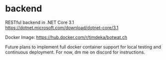 # backend
RESTful backend in .NET Core 3.1
https://dotnet.microsoft.com/download/dotnet-core/3.1

Docker Image: https://hub.docker.com/r/timdeka/botwat.ch

Future plans to implement full docker container support for local testing and continuous deployment. For now, dm me on discord for instructions.
